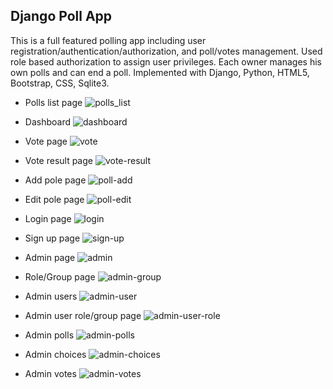 ## Django Poll App
This is a full featured polling app including user registration/authentication/authorization, and poll/votes management. Used role based authorization to assign user privileges. Each owner manages his own polls and can end a poll. Implemented with Django, Python, HTML5, Bootstrap, CSS, Sqlite3.
- Polls list page
  ![polls_list](https://github.com/user-attachments/assets/8d2ad2b3-d9ec-4e20-b1b8-9c2876fbc492)
- Dashboard
  ![dashboard](https://github.com/user-attachments/assets/a1a5e725-0e15-4df1-9faf-020aebb51888)

- Vote page
![vote](https://github.com/user-attachments/assets/a7aad0ec-059b-4e67-ae9d-0a7a2061836a)

- Vote result page
![vote-result](https://github.com/user-attachments/assets/de45e9ff-7b35-4236-b5d2-c9263336b0ce)

- Add pole page
![poll-add](https://github.com/user-attachments/assets/878d93c9-f17d-4352-8660-5c085e0c60dc)

- Edit pole page
![poll-edit](https://github.com/user-attachments/assets/92c4e68d-8d35-4661-b42d-0f5ed6cf01f8)

- Login page
![login](https://github.com/user-attachments/assets/77e8613e-1153-4be7-bb21-8d5bdda74810)

- Sign up page
![sign-up](https://github.com/user-attachments/assets/830fdd62-377a-4622-9e81-64a81e1e4d8e)

- Admin page
 ![admin](https://github.com/user-attachments/assets/d7c26a29-a29a-4f1b-af9a-3ac6bc7ab15d)

- Role/Group page
![admin-group](https://github.com/user-attachments/assets/a1e20b4a-2143-4acb-8290-11d2246995a2)

- Admin users
![admin-user](https://github.com/user-attachments/assets/71926cb0-6716-4aea-aa0f-591a191cf625)

- Admin user role/group page
![admin-user-role](https://github.com/user-attachments/assets/98dc4d15-8110-42b6-9234-be672fc99cdc)

- Admin polls
![admin-polls](https://github.com/user-attachments/assets/e186a0ca-dc23-4177-b3bd-928dba25c0cf)

- Admin choices
![admin-choices](https://github.com/user-attachments/assets/fc307081-8868-43f1-92d9-d6c473a48af6)

- Admin votes
![admin-votes](https://github.com/user-attachments/assets/0f0e9be9-a4c1-46ba-a265-55b86c334381)

